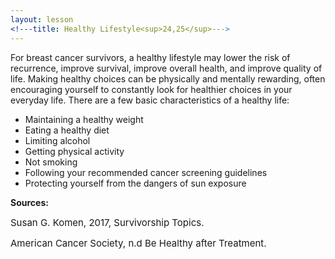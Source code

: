 ```yaml
---
layout: lesson
<!---title: Healthy Lifestyle<sup>24,25</sup>--->
---
```


For breast cancer survivors, a healthy lifestyle may lower the risk of recurrence, improve survival, improve overall health, and improve quality of life. Making healthy choices can be physically and mentally rewarding, often encouraging yourself to constantly look for healthier choices in your everyday life. There are a few basic characteristics of a healthy life:

* Maintaining a healthy weight
* Eating a healthy diet 
* Limiting alcohol
* Getting physical activity
* Not smoking
* Following your recommended cancer screening guidelines
* Protecting yourself from the dangers of sun exposure


**Sources:**

<span style="font-size:15px;">Susan G. Komen, 2017, Survivorship Topics.</span>

<span style="font-size:15px;">American Cancer Society, n.d Be Healthy after Treatment.</span>
